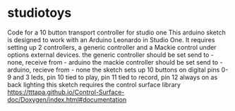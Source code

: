# studiotoys
Code for a 10 button transport controller for studio one
This arduino sketch is designed to work with an Arduino Leonardo in Studio One.
It requires setting up 2 controllers, a generic controller and a Mackie control under options external devices.
the generic controller should be set send to - none, receive from - arduino
the mackie controller should be set  send to - arduino, recieve from - none
the sketch sets up 10 buttons on digital pins 0-9
and 3 leds, pin 10 tied to play, pin 11 tied to record, pin 12 always on as back lighting
this sketch requires the control surface library https://tttapa.github.io/Control-Surface-doc/Doxygen/index.html#documentation
